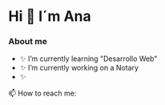 <h1>Hi 👋 I´m Ana</h1> 

<h3>About me</h3>

- ✨ I’m currently learning "Desarrollo Web"
- ✨ I’m currently working on a Notary
- ✨

📫 How to reach me: 

 <!--
- 🔭 I’m currently working on ...
- 🌱 I’m currently learning ...
- 👯 I’m looking to collaborate on ...
- 🤔 I’m looking for help with ...
- 💬 Ask me about ...
- 
- 😄 Pronouns: ...
- ⚡ Fun fact: ...
  -->
